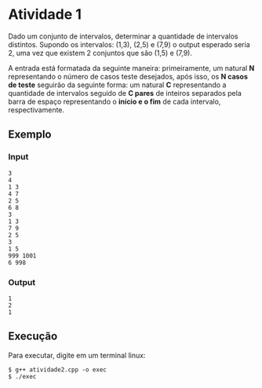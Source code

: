 # Atividade 1

Dado um conjunto de intervalos, determinar a quantidade de intervalos distintos. Supondo os intervalos: (1,3), (2,5) e (7,9) o output esperado seria 2, uma vez que existem 2 conjuntos que são (1,5) e (7,9). 

A entrada está formatada da seguinte maneira: primeiramente, um natural **N** representando o número de casos teste desejados, após isso, os **N casos de teste** seguirão da seguinte forma: um natural **C** representando a quantidade de intervalos seguido de **C pares** de inteiros separados pela barra
de espaço representando o **início e o fim** de cada intervalo, respectivamente. 

## Exemplo

### Input
```
3
4
1 3
4 7
2 5
6 8
3
1 3
7 9
2 5
3
1 5
999 1001
6 998
```
### Output
```
1
2
1
```

## Execução

Para executar, digite em um terminal linux:
```
$ g++ atividade2.cpp -o exec 
$ ./exec
```
